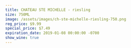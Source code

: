 ```yaml
---
title: CHATEAU STE MICHELLE - riesling
size: 750ML
image: /assets/images/ch-ste-michelle-riesling-750.png
reg_price: $9.99
special_price: $7.49
expiration_date: 2019-01-08 00:00:00 -0700
show_wine: true
---
```


